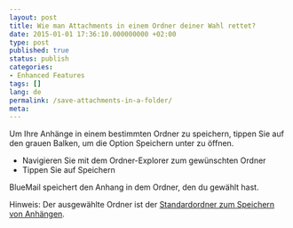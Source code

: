 ```yaml
---
layout: post
title: Wie man Attachments in einem Ordner deiner Wahl rettet?
date: 2015-01-01 17:36:10.000000000 +02:00
type: post
published: true
status: publish
categories:
- Enhanced Features
tags: []
lang: de
permalink: /save-attachments-in-a-folder/
meta:
---
```


Um Ihre Anhänge in einem bestimmten Ordner zu speichern, tippen Sie auf den grauen Balken, um die Option Speichern unter zu öffnen.

* Navigieren Sie mit dem Ordner-Explorer zum gewünschten Ordner
* Tippen Sie auf Speichern

BlueMail speichert den Anhang in dem Ordner, den du gewählt hast.

Hinweis: Der ausgewählte Ordner ist der [Standardordner zum Speichern von Anhängen](/default-folder-save-attachments/).
